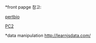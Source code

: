
*front papge 참고: 

[pertbio](http://www.sanderlab.org/pertbio/)

[PC2](http://www.pathwaycommons.org/pcviz/)

*data manipulation
http://learnjsdata.com/

